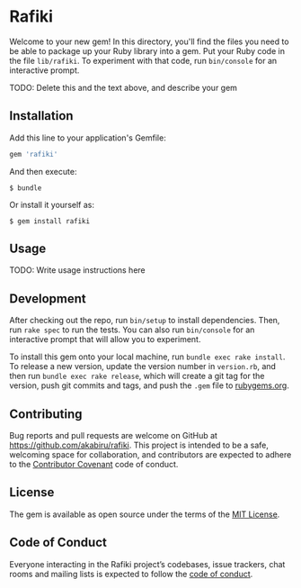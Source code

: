 # Rafiki

Welcome to your new gem! In this directory, you'll find the files you need to be able to package up your Ruby library into a gem. Put your Ruby code in the file `lib/rafiki`. To experiment with that code, run `bin/console` for an interactive prompt.

TODO: Delete this and the text above, and describe your gem

## Installation

Add this line to your application's Gemfile:

```ruby
gem 'rafiki'
```

And then execute:

    $ bundle

Or install it yourself as:

    $ gem install rafiki

## Usage

TODO: Write usage instructions here

## Development

After checking out the repo, run `bin/setup` to install dependencies. Then, run `rake spec` to run the tests. You can also run `bin/console` for an interactive prompt that will allow you to experiment.

To install this gem onto your local machine, run `bundle exec rake install`. To release a new version, update the version number in `version.rb`, and then run `bundle exec rake release`, which will create a git tag for the version, push git commits and tags, and push the `.gem` file to [rubygems.org](https://rubygems.org).

## Contributing

Bug reports and pull requests are welcome on GitHub at https://github.com/akabiru/rafiki. This project is intended to be a safe, welcoming space for collaboration, and contributors are expected to adhere to the [Contributor Covenant](http://contributor-covenant.org) code of conduct.

## License

The gem is available as open source under the terms of the [MIT License](https://opensource.org/licenses/MIT).

## Code of Conduct

Everyone interacting in the Rafiki project’s codebases, issue trackers, chat rooms and mailing lists is expected to follow the [code of conduct](https://github.com/akabiru/rafiki/blob/master/CODE_OF_CONDUCT.md).
